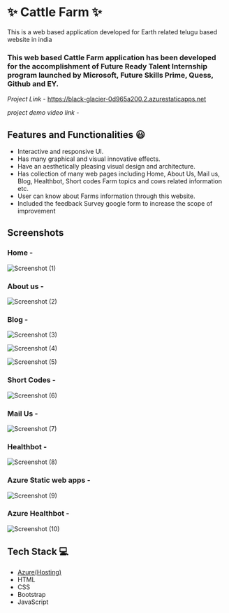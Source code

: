 # ✨ Cattle Farm  ✨

This is a web based application developed for Earth related telugu based website in india

### This web based Cattle Farm application has been developed for the accomplishment of Future Ready Talent Internship program launched by Microsoft, Future Skills Prime, Quess, Github and EY.


*Project Link* - https://black-glacier-0d965a200.2.azurestaticapps.net

*project demo video link*  - 


## Features and Functionalities 😃

- Interactive and responsive UI.
- Has many graphical and visual innovative effects.
- Have an aesthetically pleasing visual design and architecture.
- Has collection of many web pages including Home, About Us, Mail us, Blog, Healthbot, Short codes Farm topics and cows related information etc.
- User can know about Farms information through this website.
- Included the feedback Survey google form to increase the scope of improvement 

## Screenshots





   

### Home -
![Screenshot (1)](https://user-images.githubusercontent.com/118436961/208645363-67ead514-e3ca-4d20-91f3-2c672d77cdd8.png)






### About us -
![Screenshot (2)](https://user-images.githubusercontent.com/118436961/208645401-3a400760-d5e3-44af-900b-fd5dddd6c032.png)











### Blog  -

![Screenshot (3)](https://user-images.githubusercontent.com/118436961/208645440-8dd5a36e-186f-41ff-843d-3ec76678a0b0.png)

![Screenshot (4)](https://user-images.githubusercontent.com/118436961/208645516-2272a32d-7ebd-46df-9d3c-952caff1554d.png)



![Screenshot (5)](https://user-images.githubusercontent.com/118436961/208645562-be5850c4-b3ee-4699-998d-70d75e2c4257.png)






### Short Codes  -


![Screenshot (6)](https://user-images.githubusercontent.com/118436961/208645606-6ebdfb38-3eb0-46fe-92cb-4f78495854d5.png)










###  Mail Us  -


![Screenshot (7)](https://user-images.githubusercontent.com/118436961/208645633-12b763b2-6cfe-460f-a567-de21a38d5945.png)











### Healthbot  -


![Screenshot (8)](https://user-images.githubusercontent.com/118436961/208645673-0a18cad6-27e8-415a-9dfd-031f432a2c6d.png)













### Azure Static web apps  -

![Screenshot (9)](https://user-images.githubusercontent.com/118436961/208645759-d875ef3f-8a41-4eee-b902-7522afddee29.png)














### Azure Healthbot  -

![Screenshot (10)](https://user-images.githubusercontent.com/118436961/208645798-2666eae0-8247-400f-b4e5-2ad205828291.png)


















## Tech Stack 💻

- [Azure(Hosting)](https://azure.microsoft.com/en-in/features/azure-portal/)
- HTML
- CSS
- Bootstrap
- JavaScript
